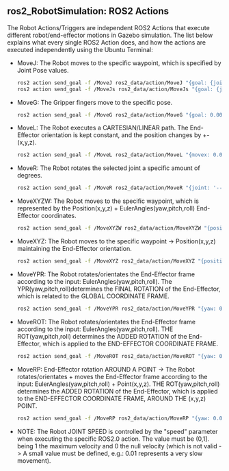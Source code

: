 ## ros2_RobotSimulation: ROS2 Actions
The Robot Actions/Triggers are independent ROS2 Actions that execute different robot/end-effector motions in Gazebo simulation. The list below explains what every single ROS2 Action does, and how the actions are executed independently using the Ubuntu Terminal:

* MoveJ: The Robot moves to the specific waypoint, which is specified by Joint Pose values.
  ```sh
  ros2 action send_goal -f /MoveJ ros2_data/action/MoveJ "{goal: {joint1: 0.00, joint2: 0.00, joint3: 0.00, joint4: 0.00, joint5: 0.00, joint6: 0.00}, speed: 1.0}" # (6-DOF)
  ros2 action send_goal -f /MoveJs ros2_data/action/MoveJs "{goal: {joint1: 0.00, joint2: 0.00, joint3: 0.00, joint4: 0.00, joint5: 0.00, joint6: 0.00, joint7: 0.00}, speed: 1.0}" # (7-DOF)
  ```
* MoveG: The Gripper fingers move to the specific pose.
  ```sh
  ros2 action send_goal -f /MoveG ros2_data/action/MoveG "{goal: 0.00, speed: 1.0}"
  ```
* MoveL: The Robot executes a CARTESIAN/LINEAR path. The End-Effector orientation is kept constant, and the position changes by +-(x,y,z).
  ```sh
  ros2 action send_goal -f /MoveL ros2_data/action/MoveL "{movex: 0.00, movey: 0.00, movez: 0.00, speed: 1.0}"
  ```
* MoveR: The Robot rotates the selected joint a specific amount of degrees.
  ```sh
  ros2 action send_goal -f /MoveR ros2_data/action/MoveR "{joint: '---', value: 0.00, speed: 1.0}"
  ```
* MoveXYZW: The Robot moves to the specific waypoint, which is represented by the Position(x,y,z) + EulerAngles(yaw,pitch,roll) End-Effector coordinates.
  ```sh
  ros2 action send_goal -f /MoveXYZW ros2_data/action/MoveXYZW "{positionx: 0.00, positiony: 0.00, positionz: 0.00, yaw: 0.00, pitch: 0.00, roll: 0.00, speed: 1.0}"
  ```
* MoveXYZ: The Robot moves to the specific waypoint -> Position(x,y,z) maintaining the End-Effector orientation.
  ```sh
  ros2 action send_goal -f /MoveXYZ ros2_data/action/MoveXYZ "{positionx: 0.00, positiony: 0.00, positionz: 0.00, speed: 1.0}"
  ```
* MoveYPR: The Robot rotates/orientates the End-Effector frame according to the input: EulerAngles(yaw,pitch,roll). The YPR(yaw,pitch,roll)determines the FINAL ROTATION of the End-Effector, which is related to the GLOBAL COORDINATE FRAME.
  ```sh
  ros2 action send_goal -f /MoveYPR ros2_data/action/MoveYPR "{yaw: 0.00, pitch: 0.00, roll: 0.00, speed: 1.0}"
  ```
* MoveROT: The Robot rotates/orientates the End-Effector frame according to the input: EulerAngles(yaw,pitch,roll). THE ROT(yaw,pitch,roll) determines the ADDED ROTATION of the End-Effector, which is applied to the END-EFFECTOR COORDINATE FRAME.
  ```sh
  ros2 action send_goal -f /MoveROT ros2_data/action/MoveROT "{yaw: 0.00, pitch: 0.00, roll: 0.00, speed: 1.0}"
  ```
* MoveRP: End-Effector rotation AROUND A POINT -> The Robot rotates/orientates + moves the End-Effector frame according to the input: EulerAngles(yaw,pitch,roll) + Point(x,y,z). THE ROT(yaw,pitch,roll) determines the ADDED ROTATION of the End-Effector, which is applied to the END-EFFECTOR COORDINATE FRAME, AROUND THE (x,y,z) POINT.
  ```sh
  ros2 action send_goal -f /MoveRP ros2_data/action/MoveRP "{yaw: 0.00, pitch: 0.00, roll: 0.00, x: 0.0, y: 0.0, z: 0.0, speed: 1.0}"
  ```
* NOTE: The Robot JOINT SPEED is controlled by the "speed" parameter when executing the specific ROS2.0 action. The value must be (0,1]. being 1 the maximum velocity and 0 the null velocity (which is not valid -> A small value must be defined, e.g.: 0.01 represents a very slow movement).